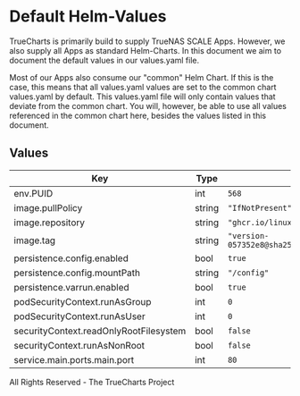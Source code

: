 # Default Helm-Values

TrueCharts is primarily build to supply TrueNAS SCALE Apps.
However, we also supply all Apps as standard Helm-Charts. In this document we aim to document the default values in our values.yaml file.

Most of our Apps also consume our "common" Helm Chart.
If this is the case, this means that all values.yaml values are set to the common chart values.yaml by default. This values.yaml file will only contain values that deviate from the common chart.
You will, however, be able to use all values referenced in the common chart here, besides the values listed in this document.

## Values

| Key | Type | Default | Description |
|-----|------|---------|-------------|
| env.PUID | int | `568` |  |
| image.pullPolicy | string | `"IfNotPresent"` |  |
| image.repository | string | `"ghcr.io/linuxserver/muximux"` |  |
| image.tag | string | `"version-057352e8@sha256:8d9cf5ab14853ed5caf7ec40ecce8d460b818222d59e9901cae80bee583909b9"` |  |
| persistence.config.enabled | bool | `true` |  |
| persistence.config.mountPath | string | `"/config"` |  |
| persistence.varrun.enabled | bool | `true` |  |
| podSecurityContext.runAsGroup | int | `0` |  |
| podSecurityContext.runAsUser | int | `0` |  |
| securityContext.readOnlyRootFilesystem | bool | `false` |  |
| securityContext.runAsNonRoot | bool | `false` |  |
| service.main.ports.main.port | int | `80` |  |

All Rights Reserved - The TrueCharts Project
